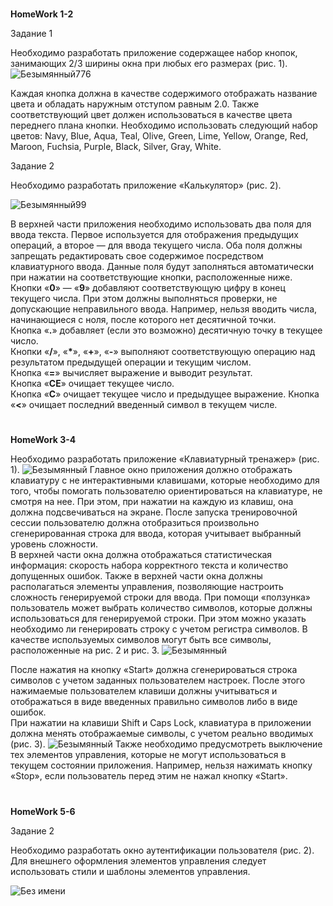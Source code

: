 #
<b>HomeWork 1-2</b>

Задание 1

Необходимо разработать приложение содержащее набор кнопок, занимающих 2/3 ширины окна при любых его размерах (рис. 1).
![Безымянный776](https://user-images.githubusercontent.com/108996479/194514567-3da40a8b-f7f1-4878-b3c1-592cf4a99c6e.jpg)

Каждая кнопка должна в качестве содержимого отображать название цвета и обладать наружным отступом равным 2.0. Также соответствующий цвет должен использоваться в качестве цвета переднего плана кнопки. Необходимо использовать следующий набор цветов: Navy, Blue, Aqua, Teal, Olive, Green, Lime, Yellow, Orange, Red, Maroon, Fuchsia, Purple, Black, Silver, Gray, White.

Задание 2

Необходимо разработать приложение «Калькулятор» (рис. 2).

![Безымянный99](https://user-images.githubusercontent.com/108996479/194515150-8197d909-3268-43e3-982f-a1cb0ef803fa.jpg)

В верхней части приложения необходимо использовать два поля для ввода текста. Первое используется для отображения предыдущих операций, а второе — для ввода текущего числа. Оба поля должны запрещать редактировать свое содержимое посредством клавиатурного ввода. Данные поля будут заполняться автоматически при нажатии на соответствующие кнопки, расположенные ниже.<br>
Кнопки «<b>0</b>» — «<b>9</b>» добавляют соответствующую цифру в конец текущего числа. При этом должны выполняться проверки, не допускающие неправильного ввода. Например, нельзя вводить числа, начинающиеся с ноля, после которого нет десятичной точки.<br>
Кнопка «<b>.</b>» добавляет (если это возможно) десятичную точку в текущее число.<br>
Кнопки «<b>/</b>», «<b>*</b>», «<b>+</b>», «<b>-</b>» выполняют соответствующую операцию над результатом предыдущей операции и текущим числом.<br>
Кнопка «<b>=</b>» вычисляет выражение и выводит результат.<br>
Кнопка «<b>CE</b>» очищает текущее число.<br>
Кнопка «<b>C</b>» очищает текущее число и предыдущее выражение.
Кнопка «<b><</b>» очищает последний введенный символ в текущем числе.

#
<b>HomeWork 3-4</b>

Необходимо разработать приложение «Клавиатурный тренажер» (рис. 1).
![Безымянный](https://user-images.githubusercontent.com/108996479/196978928-f4932ab3-3764-4e52-b3ff-2629b73bc4d4.jpg)
Главное окно приложения должно отображать клавиатуру с не интерактивными клавишами, которые необходимо для того, чтобы помогать пользователю ориентироваться на клавиатуре, не смотря на нее. При этом, при нажатии на каждую из клавиш, она должна подсвечиваться на экране. После запуска тренировочной сессии пользователю должна отобразиться произвольно сгенерированная строка для ввода, которая учитывает выбранный уровень сложности.<br>
В верхней части окна должна отображаться статистическая информация: скорость набора корректного текста и количество допущенных ошибок. Также в верхней части окна должны располагаться элементы управления, позволяющие настроить сложность генерируемой строки для ввода. При помощи «ползунка» пользователь может выбрать количество символов, которые должны использоваться для генерируемой строки. При этом можно указать необходимо ли генерировать строку с учетом регистра символов. В качестве используемых символов могут быть все символы, расположенные на рис. 2 и рис. 3.
![Безымянный](https://user-images.githubusercontent.com/108996479/196979794-0cd8bd68-334d-456c-92e9-2949efd52d10.jpg)

После нажатия на кнопку «Start» должна сгенерироваться строка символов с учетом заданных пользователем настроек. После этого нажимаемые пользователем клавиши должны учитываться и отображаться в виде введенных правильно символов либо в виде ошибок.<br>
При нажатии на клавиши Shift и Caps Lock, клавиатура в приложении должна менять отображаемые символы, с учетом реально вводимых (рис. 3).
![Безымянный](https://user-images.githubusercontent.com/108996479/196980677-9e460b08-4846-46fa-ae43-ab03198bdb96.jpg)
Также необходимо предусмотреть выключение тех элементов управления, которые не могут использоваться в текущем состоянии приложения. Например, нельзя нажимать кнопку «Stop», если пользователь перед этим не нажал кнопку «Start».

#
<b>HomeWork 5-6</b>

Задание 2

Необходимо разработать окно аутентификации пользователя (рис. 2). Для внешнего оформления элементов управления следует использовать стили и шаблоны элементов управления.
  
![Без имени](https://user-images.githubusercontent.com/108996479/197285256-81abbcc9-99fc-4f5a-8405-f21b62977597.jpg)
